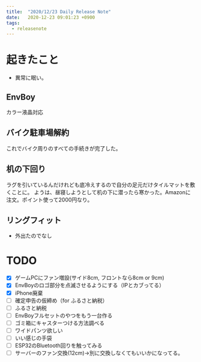 ```yaml
---
title:  "2020/12/23 Daily Release Note"
date:   2020-12-23 09:01:23 +0900
tags:
  - releasenote
---
```

# 起きたこと

* 異常に眠い。

## EnvBoy

カラー液晶対応

## バイク駐車場解約

これでバイク周りのすべての手続きが完了した。

## 机の下回り

ラグを引いているんだけれども底冷えするので自分の足元だけタイルマットを敷くことに。
ようは、昼寝しようとして机の下に潜ったら寒かった。Amazonに注文。ポイント使って2000円なり。

## リングフィット

* 外出たのでなし

# TODO 

- [x] ゲームPCにファン増設(サイド8cm, フロントなら8cm or 9cm)
- [x] EnvBoyのロゴ部分を点滅させるようにする（IPとカブってる）
- [x] iPhone廃棄
- [ ] 確定申告の仮締め（for ふるさと納税）
- [ ] ふるさと納税
- [ ] EnvBoyフルセットのやつをもう一台作る
- [ ] ゴミ箱にキャスターつける方法調べる
- [ ] ワイドパンツ欲しい
- [ ] いい感じの手袋
- [ ] ESP32のBluetooth回りを触ってみる
- [ ] サーバーのファン交換(12cm)→別に交換しなくてもいいかになってる。
